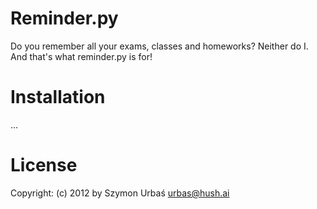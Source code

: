 # Reminder.py

Do you remember all your exams, classes and homeworks? Neither do I. And that's what reminder.py is for!

# Installation

...

# License

Copyright: (c) 2012 by Szymon Urbaś <urbas@hush.ai>
